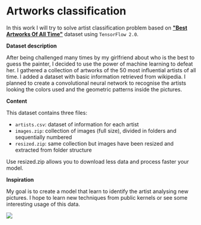 # Artworks classification

In this work I will try to solve artist classification problem based on [**"Best Artworks Of All Time"**](https://www.kaggle.com/ikarus777/best-artworks-of-all-time) dataset using `TensorFlow 2.0`. 

**Dataset description**

After being challenged many times by my girlfriend about who is the best to guess the painter, I decided to use the power of machine learning to defeat her.
I gathered a collection of artworks of the 50 most influential artists of all time. I added a dataset with basic information retrieved from wikipedia. I planned to create a convolutional neural network to recognise the artists looking the colors used and the geometric patterns inside the pictures.

**Content**

This dataset contains three files:

* `artists.csv`: dataset of information for each artist
* `images.zip`: collection of images (full size), divided in folders and sequentially numbered
* `resized.zip`: same collection but images have been resized and extracted from folder structure

Use resized.zip allows you to download less data and process faster your model.

**Inspiration**

My goal is to create a model that learn to identify the artist analysing new pictures. I hope to learn new techniques from public kernels or see some interesting usage of this data.

![](https://sun9-51.userapi.com/c858136/v858136162/1c0b61/GwA18z9fPIg.jpg)
